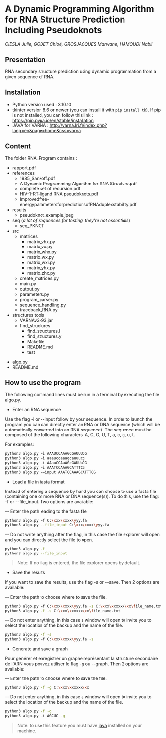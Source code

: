 # A Dynamic Programming Algorithm for RNA Structure Prediction Including Pseudoknots

*CIESLA Julie, GODET Chloé, GROSJACQUES Marwane, HAMOUDI Nabil*


## Presentation
RNA secondary structure prediction using dynamic programmation from a given sequence of RNA.

## Installation
- Python version used : 3.10.10
- tkinter version 8.6 or newer 
(you can install it with `pip install tk`). If pip is not installed, you can follow this link : https://pip.pypa.io/en/stable/installation
- JAVA for VARNA : http://varna.lri.fr/index.php?lang=en&page=home&css=varna

## Content
The folder RNA_Program contains : 
* rapport.pdf
* references
    * 1985_Sankoff.pdf
    * A Dynamic Programming Algorithm for RNA Structure.pdf
    * complete set of recursion.pdf
    * HIV-1-RT-ligand RNA pseudoknots.pdf
    * Improvedfree-energyparametersforpredictionsofRNAduplexstability.pdf
* results
    * pseudoknot_example.jpeg
* seq (*a lot of sequences for testing, they're not essentials*)
    * seq_PKNOT
* src
    * matrices
        * matrix_vhx.py
        * matrix_vx.py
        * matrix_whx.py
        * matrix_wx.py
        * matrix_wxi.py
        * matrix_yhx.py
        * matrix_zhx.py
    * create_matrices.py
    * main.py
    * output.py
    * parameters.py
    * program_parser.py
    * sequence_handling.py
    * traceback_RNA.py
* structures tools
    * VARNAv3-93.jar
    * find_structures
        * find_structures.l
        * find_structures.y
        * Makefile
        * README.md
        * test
- algo.py
- README.md

## How to use the program
The following command lines must be run in a terminal by executing the file algo.py.

- Enter an RNA sequence

Use the flag -i or --input follow by your sequence.
In order to launch the program you can can directly enter an RNA or DNA sequence (which will be automatically converted into an RNA sequence). The sequence must be composed of the following characters: A, C, G, U, T, a, c, g, u, t.

For examples:
```sh
python3 algo.py −i AAAUCCAAAGCGAUUUCG
python3 algo.py −i aaauccaaagcauuucg
python3 algo.py −i AAauCCAaAGcGAUUuCG
python3 algo.py −i AAATCCAAAGCATTTCG
python3 algo.py −−input AAATCCAAAGCATTTCG
```

- Load a file in fasta format

Instead of entering a sequence by hand you can choose to use a fasta file (containing one or more RNA or DNA sequence(s)).
To do this, use the flag: -f or --file_input. Two options are available:

-- Enter the path leading to the fasta file
```sh
python3 algo.py −f C:\xxx\xxxx\yyy.fa
python3 algo.py --file_input C:\xxx\xxxx\yyy.fa
```
-- Do not write anything after the flag, in this case the file explorer will open and you can directly select the file to open.
```sh
python3 algo.py -f
python3 algo.py --file_input
```
> Note: If no flag is entered, the file explorer opens by default.

- Save the results

If you want to save the results, use the flag -s or --save. Then 2 options are available:

--  Enter the path to choose where to save the file.
```sh
python3 algo.py −f C:\xxx\xxxx\yyy.fa -s C:\xxx\xxxxxx\xx\file_name.txt
python3 algo.py -f -s C:\xxx\xxxxxx\xx\file_name.txt
```
-- Do not enter anything, in this case a window will open to invite you to select the location of the backup and the name of the file. 
```sh
python3 algo.py -f -s
python3 algo.py −f C:\xxx\xxxx\yyy.fa -s
```

- Generate and save a graph

Pour générer et enregistrer un graphe représentant la structure secondaire de l'ARN vous pouvez utiliser le flag -g ou --graph. Then 2 options are available:

--  Enter the path to choose where to save the file.
```sh
python3 algo.py -f -g C:\xxx\xxxxxx\xx
```
-- Do not enter anything, in this case a window will open to invite you to select the location of the backup and the name of the file. 
```sh
python3 algo.py -f -g
python3 algo.py −i AGCUC -g
```
> Note: to use this feature you must have [java](https://www.java.com/fr/) installed on your machine.

